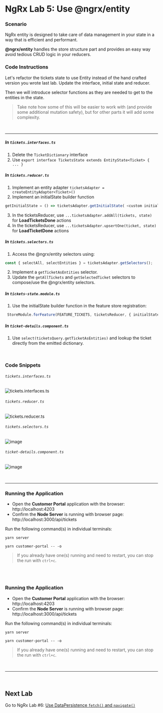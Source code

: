 # NgRx Lab 5: Use @ngrx/entity


### Scenario

NgRx entity is designed to take care of data management in your state in a way that is efficient and performant. 

**@ngrx/entity** handles the store structure part and provides an easy way avoid tedious CRUD logic in your reducers.


### Code Instructions

Let's refactor the tickets state to use Entity instead of the hand crafted version you wrote last lab. Update the interface, initial state and reducer.
 
Then we will introduce selector functions as they are needed to get to the entities in the state. 

  > Take note how some of this will be easier to work with (and provide some additional mutation safety), but for other parts it will add some complexity.

<br/>

----
  

##### In `tickets.interfaces.ts`

1. Delete the `TicketDictionary` interface
2. Use `export interface TicketsState extends EntityState<Ticket> { ... }`

##### In `tickets.reducer.ts`

1. Implement an entity adapter `ticketsAdapter = createEntityAdapter<Ticket>()`
2. Implement an initialState builder function 
```ts
getInitialState = () => ticketsAdapter.getInitialState( <custom initializations> );`
```
3. In the ticketsReducer, use `...ticketsAdapter.addAll(tickets, state)` for **LoadTicketsDone** actions
4. In the ticketsReducer, use `...ticketsAdapter.upsertOne(ticket, state)` for **LoadTicketDone** actions 

##### In `tickets.selectors.ts`

1. Access the @ngrx/entity selectors using:
```typescript
const { selectAll, selectEntities } = ticketsAdapter.getSelectors();
```
2. Implement a `getTicketAsEntities` selector.
3. Update the `getAllTickets` and `getSelectedTicket` selectors to compose/use the @ngrx/entity selectors.


##### In `tickets-state.module.ts`

1. Use the initialState builder function in the feature store registration:
```typescript
 StoreModule.forFeature(FEATURE_TICKETS, ticketsReducer, { initialState: getInitialState }),
```

##### In `ticket-details.component.ts`

1. Use `select(ticketsQuery.getTicketAsEntities)` and lookup the ticket directly from the emitted dictionary. 



<br/>

### Code Snippets

###### `tickets.interfaces.ts`

![tickets.interfaces.ts](https://user-images.githubusercontent.com/210413/47937603-44d12380-deaf-11e8-818f-dc39ec631769.png)

###### `tickets.reducer.ts`

![tickets.reducer.ts](https://user-images.githubusercontent.com/210413/47937627-54506c80-deaf-11e8-90b2-4ceedb3af59f.png)

###### `tickets.selectors.ts`

![image](https://user-images.githubusercontent.com/210413/48032580-d0e88280-e11d-11e8-8dca-e58377cbb2ac.png)


###### `ticket-details.component.ts`

![image](https://user-images.githubusercontent.com/210413/48032726-62f08b00-e11e-11e8-9a5c-e28340300da7.png)



<br/>


----

### Running the Application

*  Open the **Customer Portal** application with the browser: http://localhost:4203
*  Confirm the **Node Server** is running with browser page:  http://localhost:3000/api/tickets

Run the following command(s) in individual terminals:

```console
yarn server
```

```console
yarn customer-portal -- -o
```

> If you already have one(s) running and need to restart, you can stop the run with `ctrl+c`.


<br/>

<br/>

### Running the Application

*  Open the **Customer Portal** application with the browser: http://localhost:4203
*  Confirm the **Node Server** is running with browser page:  http://localhost:3000/api/tickets

Run the following command(s) in individual terminals:

```console
yarn server
```

```console
yarn customer-portal -- -o
```

> If you already have one(s) running and need to restart, you can stop the run with `ctrl+c`.


<br/>

----

<br/>



## Next Lab

Go to NgRx Lab #6: [Use DataPersistence `fetch()` and `navigate()`](lab-6.md)
